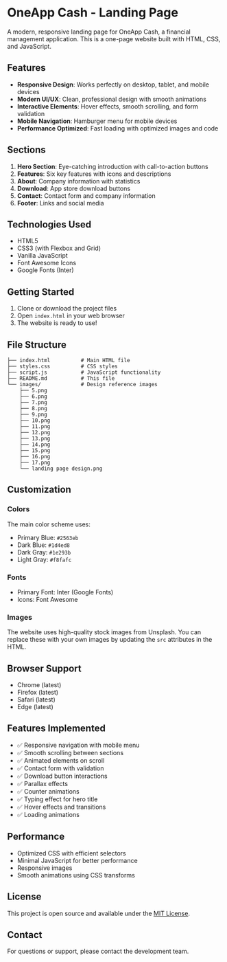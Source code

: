 # OneApp Cash - Landing Page

A modern, responsive landing page for OneApp Cash, a financial management application. This is a one-page website built with HTML, CSS, and JavaScript.

## Features

- **Responsive Design**: Works perfectly on desktop, tablet, and mobile devices
- **Modern UI/UX**: Clean, professional design with smooth animations
- **Interactive Elements**: Hover effects, smooth scrolling, and form validation
- **Mobile Navigation**: Hamburger menu for mobile devices
- **Performance Optimized**: Fast loading with optimized images and code

## Sections

1. **Hero Section**: Eye-catching introduction with call-to-action buttons
2. **Features**: Six key features with icons and descriptions
3. **About**: Company information with statistics
4. **Download**: App store download buttons
5. **Contact**: Contact form and company information
6. **Footer**: Links and social media

## Technologies Used

- HTML5
- CSS3 (with Flexbox and Grid)
- Vanilla JavaScript
- Font Awesome Icons
- Google Fonts (Inter)

## Getting Started

1. Clone or download the project files
2. Open `index.html` in your web browser
3. The website is ready to use!

## File Structure

```
├── index.html          # Main HTML file
├── styles.css          # CSS styles
├── script.js           # JavaScript functionality
├── README.md           # This file
└── images/             # Design reference images
    ├── 5.png
    ├── 6.png
    ├── 7.png
    ├── 8.png
    ├── 9.png
    ├── 10.png
    ├── 11.png
    ├── 12.png
    ├── 13.png
    ├── 14.png
    ├── 15.png
    ├── 16.png
    ├── 17.png
    └── landing page design.png
```

## Customization

### Colors
The main color scheme uses:
- Primary Blue: `#2563eb`
- Dark Blue: `#1d4ed8`
- Dark Gray: `#1e293b`
- Light Gray: `#f8fafc`

### Fonts
- Primary Font: Inter (Google Fonts)
- Icons: Font Awesome

### Images
The website uses high-quality stock images from Unsplash. You can replace these with your own images by updating the `src` attributes in the HTML.

## Browser Support

- Chrome (latest)
- Firefox (latest)
- Safari (latest)
- Edge (latest)

## Features Implemented

- ✅ Responsive navigation with mobile menu
- ✅ Smooth scrolling between sections
- ✅ Animated elements on scroll
- ✅ Contact form with validation
- ✅ Download button interactions
- ✅ Parallax effects
- ✅ Counter animations
- ✅ Typing effect for hero title
- ✅ Hover effects and transitions
- ✅ Loading animations

## Performance

- Optimized CSS with efficient selectors
- Minimal JavaScript for better performance
- Responsive images
- Smooth animations using CSS transforms

## License

This project is open source and available under the [MIT License](LICENSE).

## Contact

For questions or support, please contact the development team. 